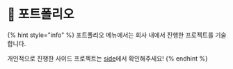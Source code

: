 # 🔵 포트폴리오

{% hint style="info" %}
포트폴리오 메뉴에서는 회사 내에서 진행한 프로젝트를 기술합니다.

개인적으로 진행한 사이드 프로젝트는 [side](side/ "mention")에서 확인해주세요!
{% endhint %}
